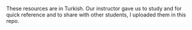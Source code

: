 
These resources are in Turkish. Our instructor gave us to study and for quick reference and to share with other students, I uploaded them in this repo.
